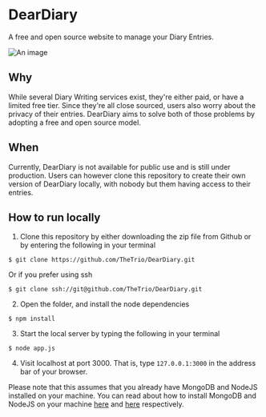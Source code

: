 # DearDiary

A free and open source website to manage your Diary Entries. 

![An image](https://i.imgur.com/cRzYW0l.png)

## Why

While several Diary Writing services exist, they're either paid, or have a limited free tier. Since they're all close sourced, users also worry about the privacy of their entries. DearDiary aims to solve both of those problems by adopting a free and open source model. 

## When

Currently, DearDiary is not available for public use and is still under production. Users can however clone this repository to create their own version of DearDiary locally, with nobody but them having access to their entries.

## How to run locally

1. Clone this repository by either downloading the zip file from Github or by entering the following in your terminal
```
$ git clone https://github.com/TheTrio/DearDiary.git
```

Or if you prefer using ssh

```
$ git clone ssh://git@github.com/TheTrio/DearDiary.git
```
2. Open the folder, and install the node dependencies 
```
$ npm install
```
3. Start the local server by typing the following in your terminal
```
$ node app.js
```
4. Visit localhost at port 3000. That is, type `127.0.0.1:3000` in the address bar of your browser.

Please note that this assumes that you already have MongoDB and NodeJS installed on your machine. You can read about how to install MongoDB and NodeJS on your machine [here](https://docs.mongodb.com/manual/installation/) and [here](https://nodejs.dev/learn/how-to-install-nodejs) respectively.

